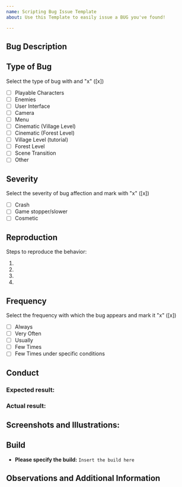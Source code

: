 ```yaml
---
name: Scripting Bug Issue Template
about: Use this Template to easily issue a BUG you've found!

---
```


## Bug Description


## Type of Bug 
Select the type of bug with and "x" ([x])

* [ ] Playable Characters
* [ ] Enemies 
* [ ] User Interface 
* [ ] Camera 
* [ ] Menu 
* [ ] Cinematic (Village Level)
* [ ] Cinematic (Forest Level)
* [ ] Village Level (tutorial)
* [ ] Forest Level
* [ ] Scene Transition 
* [ ] Other

## Severity
Select the severity of bug affection and mark with "x" ([x])

- [ ] Crash 
- [ ] Game stopper/slower
- [ ] Cosmetic 

## Reproduction
Steps to reproduce the behavior:

 1. 
 
 2. 
 
 3. 

 4. 

## Frequency
Select the frequency with which the bug appears and mark it "x" ([x])

* [ ] Always
* [ ] Very Often
* [ ] Usually
* [ ] Few Times
* [ ] Few Times under specific conditions

## Conduct 
### Expected result:


### Actual result:


## Screenshots and Illustrations:


## Build
- **Please specify the build:** ``Insert the build here``


## Observations and Additional Information
